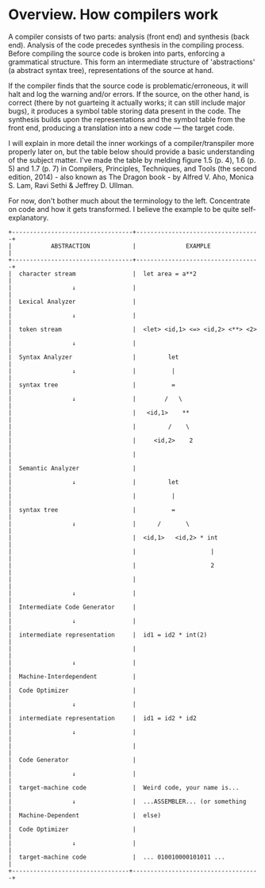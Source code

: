 # Overview. How compilers work

A compiler consists of two parts: analysis (front end) and synthesis (back end). 
Analysis of the code precedes synthesis in the compiling process. Before compiling 
the source code is broken into parts, enforcing a grammatical structure. This form an
intermediate structure of 'abstractions' (a abstract syntax tree), representations of 
the source at hand. 

If the compiler finds that the source code is problematic/erroneous, it will halt and 
log the warning and/or errors. If the source, on the other hand, is correct (there by
not guarteing it actually works; it can still include major bugs), it produces a symbol 
table storing data present in the code. The synthesis builds
upon the representations and the symbol table from the front end, producing a
translation into a new code — the target code.

I will explain in more detail the inner workings of a compiler/transpiler more 
properly later on, but the table below should provide a basic understanding of the
subject matter. I've made the table by melding figure 1.5 (p. 4), 1.6 (p. 5) and 
1.7 (p. 7) in Compilers, Principles, Techniques, and Tools (the second edition, 
2014) - also known as The Dragon book - by Alfred V. Aho, Monica S. Lam, 
Ravi Sethi & Jeffrey D. Ullman. 

For now, don't bother much about the terminology to the left. Concentrate on
code and how it gets transformed. I believe the example to be quite self-explanatory.

```
+----------------------------------+-----------------------------------+
|           ABSTRACTION            |              EXAMPLE              |
+----------------------------------+-----------------------------------+
|  character stream                |  let area = a**2                  |
|                 ↓                |                                   |
|  Lexical Analyzer                |                                   |
|                 ↓                |                                   |
|  token stream                    |  <let> <id,1> <=> <id,2> <**> <2> |
|                 ↓                |                                   |
|  Syntax Analyzer                 |         let                       |
|                 ↓                |          |                        |
|  syntax tree                     |          =                        |
|                 ↓                |        /   \                      |
|                                  |   <id,1>    **                    |
|                                  |         /    \                    |
|                                  |     <id,2>    2                   |
|                                  |                                   |
|  Semantic Analyzer               |                                   |
|                 ↓                |         let                       |
|                                  |          |                        |
|  syntax tree                     |          =                        |
|                 ↓                |      /       \                    |
|                                  |  <id,1>   <id,2> * int            |
|                                  |                     |             |
|                                  |                     2             |
|                                  |                                   |
|                 ↓                |                                   |
|  Intermediate Code Generator     |                                   |
|                 ↓                |                                   |
|  intermediate representation     |  id1 = id2 * int(2)               |
|                                  |                                   | 
|                 ↓                |                                   |
|  Machine-Interdependent          |                                   |
|  Code Optimizer                  |                                   | 
|                 ↓                |                                   |
|  intermediate representation     |  id1 = id2 * id2                  |
|                 ↓                |                                   |
|                                  |                                   |
|  Code Generator                  |                                   |
|                 ↓                |                                   |
|  target-machine code             |  Weird code, your name is...      |
|                 ↓                |  ...ASSEMBLER... (or something    |
|  Machine-Dependent               |  else)                            | 
|  Code Optimizer                  |                                   | 
|                 ↓                |                                   |
|  target-machine code             |  ... 010010000101011 ...          |
+---------------------------------+------------------------------------+
```

